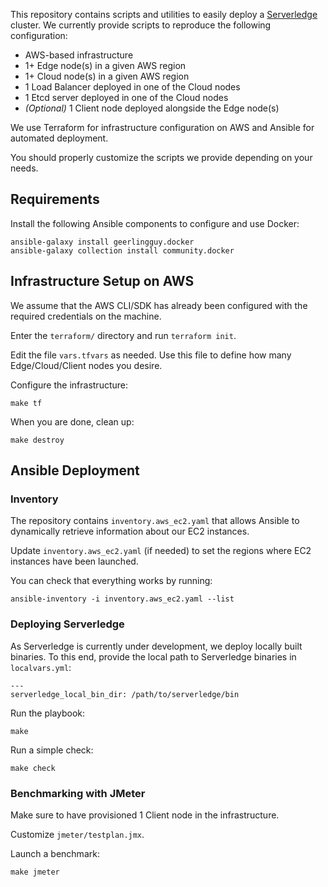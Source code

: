 
This repository contains scripts and utilities to easily deploy a
[Serverledge](https://github.com/grussorusso/serverledge)
cluster. We currently provide scripts to reproduce the following configuration:

- AWS-based infrastructure 
- 1+ Edge node(s) in a given AWS region
- 1+ Cloud node(s) in a given AWS region
- 1 Load Balancer deployed in one of the Cloud nodes
- 1 Etcd server deployed in one of the Cloud nodes
- *(Optional)* 1 Client node deployed alongside the Edge node(s)

We use Terraform for infrastructure configuration on AWS and Ansible for automated
deployment.

You should properly customize the scripts we provide depending on your needs.

## Requirements

Install the following Ansible components to configure and use Docker:

	ansible-galaxy install geerlingguy.docker
	ansible-galaxy collection install community.docker

## Infrastructure Setup on AWS

We assume that the AWS CLI/SDK has already been configured with the required
credentials on the machine.

Enter the `terraform/` directory and run `terraform init`.

Edit the file `vars.tfvars` as needed. Use this file to define how many 
Edge/Cloud/Client nodes you desire.

Configure the infrastructure:

	make tf

When you are done, clean up:

	make destroy

## Ansible Deployment

### Inventory

The repository contains `inventory.aws_ec2.yaml` that allows Ansible to
dynamically retrieve information about our EC2 instances.

Update `inventory.aws_ec2.yaml` (if needed) to set the regions where EC2
instances have been launched.

You can check that everything works by running:

	ansible-inventory -i inventory.aws_ec2.yaml --list


### Deploying Serverledge

As Serverledge is currently under development, we deploy locally built binaries.
To this end, provide the local path to Serverledge binaries in `localvars.yml`:

	---
	serverledge_local_bin_dir: /path/to/serverledge/bin

Run the playbook:

	make

Run a simple check:

	make check

### Benchmarking with JMeter

Make sure to have provisioned 1 Client node in the infrastructure.

Customize `jmeter/testplan.jmx`.

Launch a benchmark:

	make jmeter
